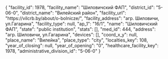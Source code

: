 {
    "facility_id": 1978,
    "facility_name": "Шиловичский ФАП",
    "district_id": "5-06-0",
    "district_name": "Вилейский район",
    "facility_url": "https:\/\/vilcrb.by\/about\/o-bolnicze\/",
    "facility_address": "агр. Шиловичи, ул.Гагарина",
    "facility_type": null,
    "ap_1": "16\/1",
    "name": "Шиловичский ФАП",
    "state": "public institution",
    "stats": [],
    "med_id": 444,
    "address": "агр. Шиловичи, ул.Гагарина",
    "devices": [],
    "coord_x_y": null,
    "place_name": "Вилейка",
    "place_type": "city",
    "localties_key": 108,
    "year_of_closing": null,
    "year_of_opening": "0",
    "healthcare_facility_key": 1978,
    "administrative_division_id": "5-06-0"
}